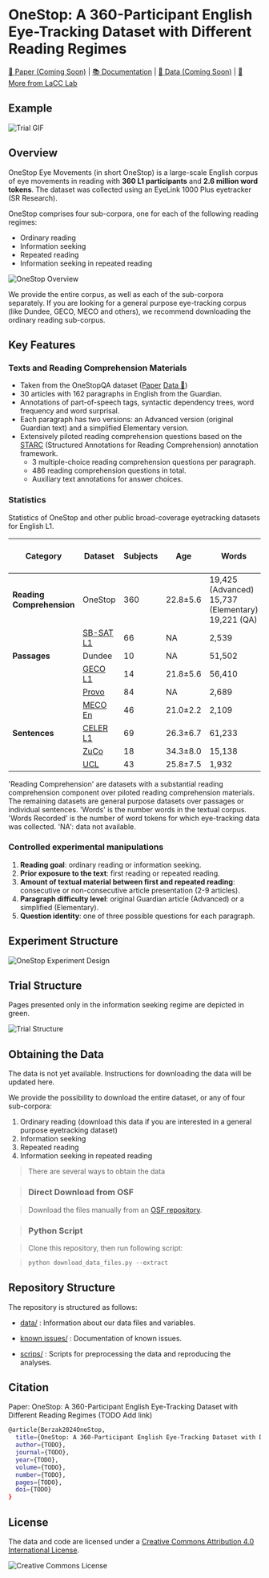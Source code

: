# OneStop: A 360-Participant English Eye-Tracking Dataset with Different Reading Regimes

[📄 Paper (Coming Soon)](https://arxiv.org) | [📚 Documentation](https://lacclab.github.io/OneStop-Eye-Movements/) | [💾 Data (Coming Soon)](https://osf.io/2prdq/) | [🔬 More from LaCC Lab](https://lacclab.github.io/)

## Example

![Trial GIF](images/trial.gif)

## Overview

OneStop Eye Movements (in short OneStop) is a large-scale English corpus of eye movements in reading with **360 L1 participants** and **2.6 million word tokens**. 
The dataset was collected using an EyeLink 1000 Plus eyetracker (SR Research).

OneStop comprises four sub-corpora, one for each of the following reading regimes:

* Ordinary reading
* Information seeking
* Repeated reading
* Information seeking in repeated reading

![OneStop Overview](images/overview.png)

We provide the entire corpus, as well as each of the sub-corpora separately.
If you are looking for a general purpose eye-tracking corpus (like Dundee, GECO, MECO and others), we recommend downloading the ordinary reading sub-corpus.

## Key Features

### Texts and Reading Comprehension Materials

* Taken from the OneStopQA dataset ([Paper](https://aclanthology.org/2020.acl-main.507/) [Data 🤗](https://huggingface.co/datasets/malmaud/onestop_qa))
* 30 articles with 162 paragraphs in English from the Guardian.
* Annotations of part-of-speech tags, syntactic dependency trees, word frequency and word surprisal.
* Each paragraph has two versions: an Advanced version (original Guardian text) and a simplified Elementary version.
* Extensively piloted reading comprehension questions based on the [STARC](https://aclanthology.org/2020.acl-main.507/) (Structured Annotations for Reading Comprehension) annotation framework.
  * 3 multiple-choice reading comprehension questions per paragraph.
  * 486 reading comprehension questions in total.
  * Auxiliary text annotations for answer choices.
  
### Statistics

Statistics of OneStop and other public broad-coverage eyetracking datasets for English L1.

| Category | Dataset | Subjects | Age | Words | Words Recorded | Qestions | Subjects per Question | Questions per Subject |
|----------|---------|-------|-----|-------|---------------|-----|-------------|-------------|
| **Reading Comprehension** | OneStop | 360 | 22.8±5.6 | 19,425 (Advanced)<br> 15,737 (Elementary)<br>19,221 (QA) | 2,632,159 (Paragraphs)<br>1,311,752 (QA) | 486 | 20 | 54 |
| | [SB-SAT L1](https://dl.acm.org/doi/10.1145/3379156.3391335) | 66 | NA | 2,539 | 167,574 | 20 | 95 | 20 |
| **Passages** | Dundee | 10 | NA | 51,502 | 307,214 | NA | 10 | NA |
| | [GECO L1](https://link.springer.com/article/10.3758/s13428-016-0734-0) | 14 | 21.8±5.6 | 56,410 | 774,015 | NA | 14 | NA |
| | [Provo](https://link.springer.com/article/10.3758/s13428-017-0908-4) | 84 | NA | 2,689 | 225,624 | 0 | 0 | 0 |
| | [MECO En](https://link.springer.com/article/10.3758/s13428-021-01772-6) | 46 | 21.0±2.2 | 2,109 | 83,246 | 48 | 46 | 48 |
| **Sentences** | [CELER L1](https://direct.mit.edu/opmi/article/doi/10.1162/opmi_a_00054/110717/CELER-A-365-Participant-Corpus-of-Eye-Movements-in) | 69 | 26.3±6.7 | 61,233 | 122,423 | 78 | 69 | 78 |
| | [ZuCo](https://aclanthology.org/2020.lrec-1.18) | 18 | 34.3±8.0 | 15,138 | 272,484 | 42 | 18 | 42 |
| | [UCL](https://link.springer.com/article/10.3758/s13428-012-0313-y) | 43 | 25.8±7.5 | 1,932 | 81,144 | 110 | 43 | 110 |

<!-- ![Key Statistics](images/statistics.png) -->
 'Reading Comprehension' are datasets with a substantial reading comprehension component over piloted reading comprehension materials. The remaining datasets are general purpose datasets over passages or individual sentences.
 'Words' is the number words in the textual corpus. 'Words Recorded' is the number of word tokens for which eye-tracking data was collected. 'NA': data not available.

### Controlled experimental manipulations

1. **Reading goal**: ordinary reading or information seeking.
2. **Prior exposure to the text**: first reading or repeated reading.
3. **Amount of textual material between first and repeated reading**: consecutive or non-consecutive article presentation (2-9 articles).
4. **Paragraph difficulty level**: original Guardian article (Advanced) or a simplified (Elementary).
5. **Question identity**: one of three possible questions for each paragraph.

## Experiment Structure

![OneStop Experiment Design](images/exp_design.png)

## Trial Structure

Pages presented only in the information seeking regime are depicted in green.

![Trial Structure](images/trial_slides.png)

## Obtaining the Data

The data is not yet available. Instructions for downloading the data will be updated here.

We provide the possibility to download the entire dataset, or any of four sub-corpora:

1. Ordinary reading (download this data if you are interested in a general purpose eyetracking dataset)
2. Information seeking
3. Repeated reading
4. Information seeking in repeated reading

> There are several ways to obtain the data

<!-- > 1. Download the data directly from the [OSF repository](https://osf.io/2prdq/). -->
<!-- > 2. Use the `download_data_files.py` script to download and extract the data files automatically. -->
<!-- 3. Use the `pymovements` package to download the data. -->
<!-- 4. TODO Add other ways to obtain the data? -->

> ### Direct Download from OSF

> Download the files manually from an [OSF repository](https://osf.io/2prdq/).

> ### Python Script

> Clone this repository, then run following script:

> ```python
> python download_data_files.py --extract
> ```

<!-- ### pymovements integration

OneStop is integrated into the [pymovements](https://pymovements.readthedocs.io/en/stable/index.html) package. The package allows to easily download the raw data and further process it. The following code snippet shows how to download the data:

```python
# pip install pymovements
import pymovements as pm

dataset = pm.Dataset('OneStop', path='data/OneStop')

dataset.download()
``` -->

## Repository Structure

The repository is structured as follows:

* [data/](veriables.md) : Information about our data files and variables.

* [known issues/](known_issues.md) : Documentation of known issues.
 
* [scrips/](preprocessing_analyses.md) : Scripts for preprocessing the data and reproducing the analyses.

## Citation

Paper: OneStop: A 360-Participant English Eye-Tracking Dataset with Different Reading Regimes (TODO Add link)

```bash
@article{Berzak2024OneStop,
  title={OneStop: A 360-Participant English Eye-Tracking Dataset with Different Reading Regimes},
  author={TODO},
  journal={TODO},
  year={TODO},
  volume={TODO},
  number={TODO},
  pages={TODO},
  doi={TODO}
}
```

## License

The data and code are licensed under a [Creative Commons Attribution 4.0 International License](http://creativecommons.org/licenses/by/4.0/).

![Creative Commons License](https://i.creativecommons.org/l/by/4.0/88x31.png)

